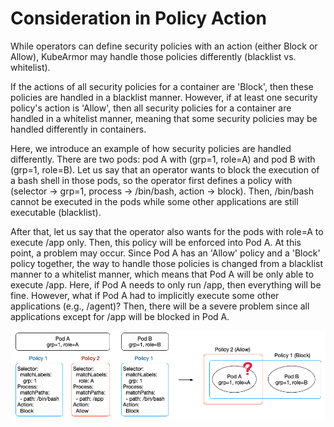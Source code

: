 # Consideration in Policy Action

While operators can define security policies with an action (either Block or Allow), KubeArmor may handle those policies differently (blacklist vs. whitelist).

If the actions of all security policies for a container are 'Block', then these policies are handled in a blacklist manner. However, if at least one security policy's action is 'Allow', then all security policies for a container are handled in a whitelist manner, meaning that some security policies may be handled differently in containers.

Here, we introduce an example of how security policies are handled differently. There are two pods: pod A with (grp=1, role=A) and pod B with (grp=1, role=B). Let us say that an operator wants to block the execution of a bash shell in those pods, so the operator first defines a policy with (selector → grp=1, process → /bin/bash, action → block). Then, /bin/bash cannot be executed in the pods while some other applications are still executable (blacklist).

After that, let us say that the operator also wants for the pods with role=A to execute /app only. Then, this policy will be enforced into Pod A. At this point, a problem may occur. Since Pod A has an 'Allow' policy and a 'Block' policy together, the way to handle those policies is changed from a blacklist manner to a whitelist manner, which means that Pod A will be only able to execute /app. Here, if Pod A needs to only run /app, then everything will be fine. However, what if Pod A had to implicitly execute some other applications (e.g., /agent)? Then, there will be a severe problem since all applications except for /app will be blocked in Pod A.

<center><img src=./resources/policy_action_conflict.png></center>
